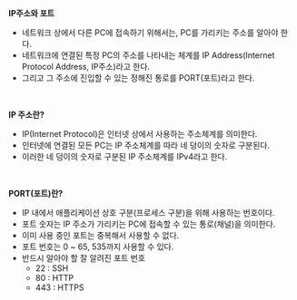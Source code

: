 **IP주소와 포트**

* 네트워크 상에서 다른 PC에 접속하기 위해서는, PC를 가리키는 주소를 알아야 한다.
* 네트워크에 연결된 특정 PC의 주소를 나타내는 체계를 IP Address(Internet Protocol Address, IP주소)라고 한다.
* 그리고 그 주소에 진입할 수 있는 정해진 통로를 PORT(포트)라고 한다.

<br>

**IP 주소란?**

* IP(Internet Protocol)은 인터넷 상에서 사용하는 주소체계를 의미한다.
* 인터넷에 연결된 모든 PC는 IP 주소체계를 따라 네 덩이의 숫자로 구분된다.
* 이러한 네 덩이의 숫자로 구분된 IP 주소체계를 IPv4라고 한다.

<br>

**PORT(포트)란?**

* IP 내에서 애플리케이션 상호 구분(프로세스 구분)을 위해 사용하는 번호이다.
* 포트 숫자는 IP 주소가 가리키는 PC에 접속할 수 있는 통로(채널)을 의미한다.
* 이미 사용 중인 포트는 중복해서 사용할 수 없다.
* 포트 번호는 0 ~ 65, 535까지 사용할 수 있다.
* 반드시 알아야 할 잘 알려진 포트 번호
  * 22 : SSH
  * 80 : HTTP
  * 443 : HTTPS